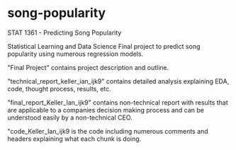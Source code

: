 # song-popularity
STAT 1361 - Predicting Song Popularity


Statistical Learning and Data Science Final project to predict song popularity using numerous regression models.

"Final Project" contains project description and outline. 

"technical_report_keller_ian_ijk9" contains detailed analysis explaining EDA, code, thought process, results, etc.

"final_report_Keller_Ian_ijk9" contains non-technical report with results that are applicable to a companies decision making process and can be understood easily by a non-technical CEO.

"code_Keller_Ian_ijk9 is the code including numerous comments and headers explaining what each chunk is doing.

